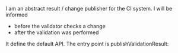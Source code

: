 I am an abstract result / change publisher for the CI system.
I will be informed
- before the validator checks a change
- after the validation was performed

It define the default API.
The entry point is publishValidationResult: 
